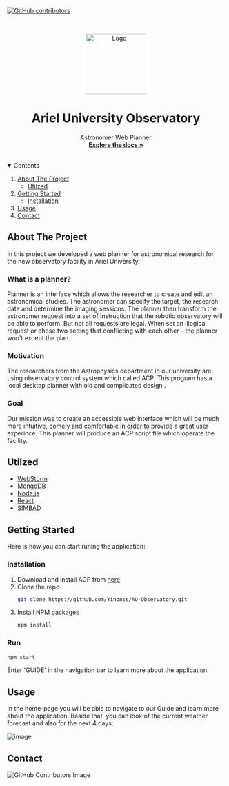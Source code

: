 [![GitHub contributors](https://img.shields.io/github/contributors/Yinonss/AU-Observatory.svg)](https://github.com/Yinonss/AU-Observatory/graphs/contributors)


<!-- PROJECT LOGO -->
<br />
<p align="center">
  <a>
    <img src="https://user-images.githubusercontent.com/57867811/130361311-a8e8b83e-55b6-4941-bb6b-aee100b08ddf.png" alt="Logo" width="140" height="140">
  </a>

  <h1 align="center">Ariel University Observatory </h1>

  <p align="center">
     Astronomer Web Planner
    <br />
    <a href="https://github.com/Yinonss/AU-Observatory"><strong>Explore the docs »</strong></a>
    <br />
    <br />
  </p>
</p>


<!-- TABLE OF CONTENTS -->
<details open="open">
  <summary>Contents</summary>
  <ol>
    <li>
      <a href="#about-the-project">About The Project</a>
      <ul>
        <li><a href="#Utilzed">Utilzed</a></li>
      </ul>
    </li>
    <li>
      <a href="#getting-started">Getting Started</a>
      <ul>
        <li><a href="#installation">Installation</a></li>
      </ul>
    </li>
    <li><a href="#usage">Usage</a></li>
    <li><a href="#contact">Contact</a></li>
  </ol>
</details>

<!-- ABOUT THE PROJECT -->
## About The Project

In this project we developed a web planner for astronomical research for the new observatory facility in Ariel University.

### What is a planner?
Planner is an interface which allows the researcher to create and edit an astronomical studies. The astronomer
can specify the target, the research date and determine the imaging sessions.
The planner then transform the astronomer request into a set of instruction that the robotic observatory will be
able to perform. But not all requests are legal. When set an illogical request or chose two setting that conflicting
with each other - the planner won't except the plan.

### Motivation
The researchers from the Astrophysics department in our university are using observatory control system which called
ACP. This program has a local desktop planner with old and complicated design . 

### Goal
Our mission was to create an accessible web interface which will be much more intuitive, comely and comfortable
in order to provide a great user experince. This planner will produce an ACP script file which operate the facility.

## Utilzed

* [WebStorm](https://www.jetbrains.com/webstorm/)
* [MongoDB](https://www.mongodb.com)
* [Node.js](https://nodejs.org/en/)
* [React](https://reactjs.org/)
* [SIMBAD](http://simbad.u-strasbg.fr/simbad/)


<!-- GETTING STARTED -->
## Getting Started

Here is how you can start runing the application:

### Installation

1. Download and install ACP from [here](http://acp.dc3.com/index2.html).
2. Clone the repo
   ```sh
   git clone https://github.com/Yinonss/AU-Observatory.git
   ```
3. Install NPM packages
   ```sh
   npm install
   
### Run

   ```sh
   npm start
   ```
   Enter 'GUIDE' in the navigation bar to learn more about the application.
   
   <!-- USAGE EXAMPLES -->
## Usage

In the home-page you will be able to navigate to our Guide and learn more about the application.
Baside that, you can look of the current weather forecast and also for the next 4 days:

   ![image](https://user-images.githubusercontent.com/57867811/130366751-e4398aef-7a5a-4143-91ba-aae408e8fea1.png)

   
   
<!-- CONTACT -->
## Contact

   
 ![GitHub Contributors Image](https://contrib.rocks/image?repo=Yinonss/AU-Observatory)

